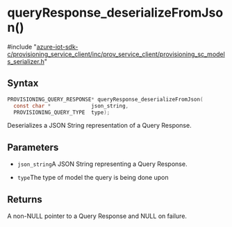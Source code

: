 # queryResponse_deserializeFromJson()

\#include "[azure-iot-sdk-c/provisioning_service_client/inc/prov_service_client/provisioning_sc_models_serializer.h](../iot-c-ref-provisioning-sc-models-serializer-h.md)"  

## Syntax

```C
PROVISIONING_QUERY_RESPONSE* queryResponse_deserializeFromJson(
  const char *             json_string,
  PROVISIONING_QUERY_TYPE  type);
```

Deserializes a JSON String representation of a Query Response.

## Parameters
* `json_string`A JSON String representing a Query Response. 

* `type`The type of model the query is being done upon

## Returns
A non-NULL pointer to a Query Response and NULL on failure.

